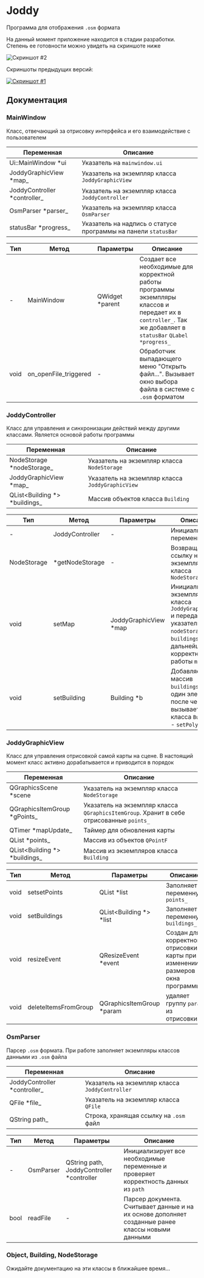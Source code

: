 # Joddy

Программа для отображения `.osm` формата

На данный момент приложение находится в стадии разработки. Степень ее готовности можно увидеть на скриншоте ниже

![Скриншот #2](https://i.imgur.com/m8GHWk3.png)

Скриншоты предыдущих версий:

[![Скриншот #1](https://i.imgur.com/UNqMjcYm.png?1)](https://i.imgur.com/UNqMjcY.png?1)

## Документация

### MainWindow

Класс, отвечающий за отрисовку интерфейса и его взаимодействие с пользователем

Переменная | Описание
----------------|----------------------
Ui::MainWindow &#42;ui | Указатель на `mainwindow.ui`
JoddyGraphicView &#42;map_ | Указатель на экземпляр класса `JoddyGraphicView`
JoddyController &#42;controller_ | Указатель на экземпляр класса `JoddyController`
OsmParser &#42;parser_ | Указатель на экземпляр класса `OsmParser`
statusBar &#42;progress_ | Указатель на надпись о статусе программы на панели `statusBar`

Тип | Метод | Параметры | Описание
--|-------|-----|----------------------
 &#45;| MainWindow | QWidget &#42;parent | Создает все необходимые для корректной работы программы экземпляры классов и передает их в `controller_`. Так же добавляет в `statusBar` `QLabel *progress_`
void | on_openFile_triggered | &#45; | Обработчик выпадающего меню "Открыть файл...". Вызывает окно выбора файла в системе с `.osm` форматом

### JoddyController

Класс для управления и синхронизации действий между другими классами. Является основой работы программы

Переменная | Описание
----------------|----------------------
NodeStorage &#42;nodeStorage_ | Указатель на экземпляр класса `NodeStorage`
JoddyGraphicView &#42;map_ | Указатель на экземпляр класса `JoddyGraphicView`
QList<Building &#42;> &#42;buildings_ | Массив объектов класса `Building`

Тип | Метод | Параметры | Описание
--|-------|-----|----------------------
 &#45; | JoddyController | &#45; | Инициализирует переменные
NodeStorage | &#42;getNodeStorage | &#45; | Возвращает ссылку на экземпляр класса `NodeStorage`
void | setMap | JoddyGraphicView &#42;map | Инициализирует экземпляр класса `JoddyGraphicView` и передает ему указатели на `nodeStorage_` и `buildings_` для дальнейшей корректной работы `map_`
void | setBuilding | Building &#42;b | Добавляет в массив `buildings_` ещё один элемент `b`, после чего вызывает метод класса `Building`  - `setPolygon`

### JoddyGraphicView

Класс для управления отрисовкой самой карты на сцене. В настоящий момент класс активно дорабатывается и приводится в порядок

Переменная | Описание
----------------|----------------------
QGraphicsScene &#42;scene | Указатель на экземпляр класса `NodeStorage`
QGraphicsItemGroup &#42;gPoints_ | Указатель на экземпляр класса `QGraphicsItemGroup`. Хранит в себе отрисованные `points_`
QTimer &#42;mapUpdate_ | Таймер для обновления карты
QList<QPointF> &#42;points_ | Массив из объектов `QPointF`
QList<Building &#42;> &#42;buildings_ | Массив из экземпляров класса `Building`

Тип | Метод | Параметры | Описание
--|-------|-----|----------------------
void | setsetPoints | QList<QPointF> &#42;list | Заполняет переменную `points_`
void | setBuildings | QList<Building &#42;> &#42;list | Заполняет переменную `buildings_`
void | resizeEvent | QResizeEvent &#42;event | Создан для корректной отрисовки карты при изменении размеров окна программы
void | deleteItemsFromGroup | QGraphicsItemGroup &#42;param | удаляет группу `param` из отрисовки

### OsmParser

Парсер `.osm` формата. При работе заполняет экземпляры классов данными из `.osm` файла

Переменная | Описание
----------------|----------------------
JoddyController &#42;controller_ | Указатель на экземпляр класса `JoddyController`
QFile &#42;file_ | Указатель на экземпляр класса `QFile`
QString path_ | Строка, хранящая ссылку на `.osm` файл

Тип | Метод | Параметры | Описание
--|-------|-----|----------------------
 &#45; | OsmParser | QString path, JoddyController &#42;controller | Инициализирует все необходимые переменные и проверяет корректность данных из `path`
bool | readFile | &#45; | Парсер документа. Считывает данные и на их основе дополняет созданные ранее классы новыми данными

### Object, Building, NodeStorage

Ожидайте документацию на эти классы в ближайшее время...
